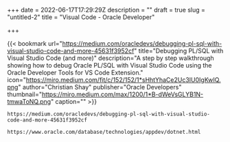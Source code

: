 +++
date = 2022-06-17T17:29:29Z
description = ""
draft = true
slug = "untitled-2"
title = "Visual Code - Oracle Developer"

+++


{{< bookmark url="https://medium.com/oracledevs/debugging-pl-sql-with-visual-studio-code-and-more-45631f3952cf" title="Debugging PL/SQL with Visual Studio Code (and more)" description="A step by step walkthrough showing how to debug Oracle PL/SQL with Visual Studio Code using the Oracle Developer Tools for VS Code Extension." icon="https://miro.medium.com/fit/c/152/152/1*sHhtYhaCe2Uc3IU0IgKwIQ.png" author="Christian Shay" publisher="Oracle Developers" thumbnail="https://miro.medium.com/max/1200/1*B-dWeVsGLYB1N-tmwaToNQ.png" caption="" >}}

```
https://medium.com/oracledevs/debugging-pl-sql-with-visual-studio-code-and-more-45631f3952cf

https://www.oracle.com/database/technologies/appdev/dotnet.html
```



